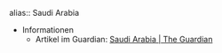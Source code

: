 alias:: Saudi Arabia

- Informationen
	- Artikel im Guardian: [Saudi Arabia | The Guardian](https://www.theguardian.com/world/saudiarabia "Saudi Arabia | The Guardian")